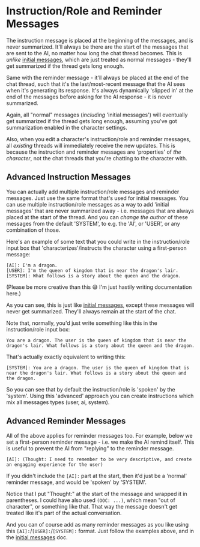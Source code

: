 # Instruction/Role and Reminder Messages

The instruction message is placed at the beginning of the messages, and is never summarized. It'll always be there are the start of the messages that are sent to the AI, no matter how long the chat thread becomes. This is *unlike* [initial messages](initial-messages.md), which are just treated as normal messages - they'll get summarized if the thread gets long enough.

Same with the reminder message - it'll always be placed at the end of the chat thread, such that it's the last/most-recent message that the AI sees when it's generating its response. It's always dynamically 'slipped in' at the end of the messages before asking for the AI response - it is never summarized.

Again, all "normal" messages (*including* 'initial messages') will eventually get summarized if the thread gets long enough, assuming you've got summarization enabled in the character settings.

Also, when you edit a character's instruction/role and reminder messages, all *existing* threads will immediately receive the new updates. This is because the instruction and reminder messages are 'properties' of *the character*, not the chat threads that you're chatting to the character with.

## Advanced Instruction Messages

You can actually add multiple instruction/role messages and reminder messages. Just use the same format that's used for initial messages. You can use multiple instruction/role messages as a way to add 'initial messages' that are never summarized away - i.e. messages that are always placed at the start of the thread. And you can *change the author* of these messages from the default 'SYSTEM', to e.g. the 'AI', or 'USER', or any combination of those.

Here's an example of some text that you could write in the instruction/role input box that 'characterizes'/instructs the character using a first-person message:

```text
[AI]: I'm a dragon.
[USER]: I'm the queen of kingdom that is near the dragon's lair.
[SYSTEM]: What follows is a story about the queen and the dragon.
```

(Please be more creative than this 😅 I'm just hastily writing documentation here.)

As you can see, this is just like [initial messages](initial-messages.md), except these messages will never get summarized. They'll always remain at the start of the chat.

Note that, normally, you'd just write something like this in the instruction/role input box:

```text
You are a dragon. The user is the queen of kingdom that is near the dragon's lair. What follows is a story about the queen and the dragon.
```

That's actually exactly equivalent to writing this:

```text
[SYSTEM]: You are a dragon. The user is the queen of kingdom that is near the dragon's lair. What follows is a story about the queen and the dragon.
```

So you can see that by default the instruction/role is 'spoken' by the 'system'. Using this 'advanced' approach you can create instructions which mix all messages types (user, ai, system).

## Advanced Reminder Messages

All of the above applies for reminder messages too. For example, below we set a first-person reminder message - i.e. we make the AI remind itself. This is useful to prevent the AI from "replying" to the reminder message.

```text
[AI]: (Thought: I need to remember to be very descriptive, and create an engaging experience for the user)
```

If you didn't include the `[AI]:` part at the start, then it'd just be a 'normal' reminder message, and would be 'spoken' by 'SYSTEM'.

Notice that I put "Thought:" at the start of the message and wrapped it in parentheses. I could have also used `(OOC: ...)`, which mean "out of character", or something like that. That way the message doesn't get treated like it's part of the actual conversation.

And you can of course add as many reminder messages as you like using this `[AI]:`/`[USER]:`/`[SYSTEM]:` format. Just follow the examples above, and in the [initial messages](initial-messages.md) doc.
